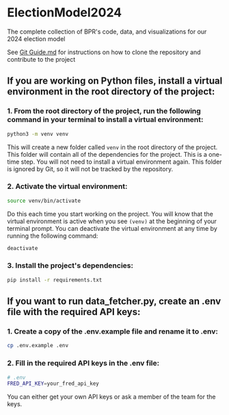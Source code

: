 # ElectionModel2024

The complete collection of BPR's code, data, and visualizations for our 2024 election model

See [Git Guide.md](GitGuide.md) for instructions on how to clone the repository and contribute to the project

## If you are working on Python files, install a virtual environment in the root directory of the project:

### 1. From the root directory of the project, run the following command in your terminal to install a virtual environment:

```bash
python3 -m venv venv
```

This will create a new folder called `venv` in the root directory of the project. This folder will contain all of the dependencies for the project. This is a one-time step. You will not need to install a virtual environment again. This folder is ignored by Git, so it will not be tracked by the repository.

### 2. Activate the virtual environment:

```bash
source venv/bin/activate
```

Do this each time you start working on the project. You will know that the virtual environment is active when you see `(venv)` at the beginning of your terminal prompt. You can deactivate the virtual environment at any time by running the following command:

```bash
deactivate
```

### 3. Install the project's dependencies:

```bash
pip install -r requirements.txt
```

## If you want to run data_fetcher.py, create an .env file with the required API keys:

### 1. Create a copy of the .env.example file and rename it to .env:

```bash
cp .env.example .env
```

### 2. Fill in the required API keys in the .env file:

```bash
# .env
FRED_API_KEY=your_fred_api_key
```

You can either get your own API keys or ask a member of the team for the keys.

